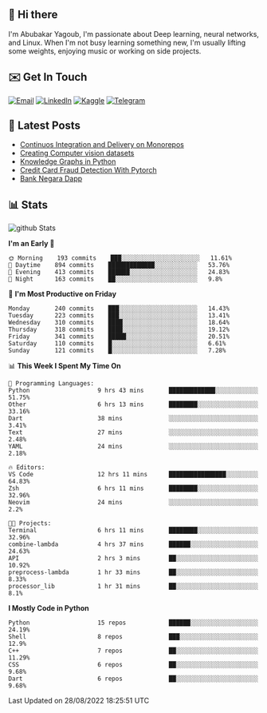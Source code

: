 ## 👋 Hi there

I'm Abubakar Yagoub, I'm passionate about Deep learning, neural networks, and
Linux. When I'm not busy learning something new, I'm usually lifting some
weights, enjoying music or working on side projects.

## ✉️ Get In Touch

[![Email](https://img.shields.io/badge/Email-f1f1f1?style=for-the-badge&logo=gmail&logoColor=0f111a)](mailto:git@blacksuan19.dev)
[![LinkedIn](https://img.shields.io/badge/LinkedIn-0077B5?style=for-the-badge&logo=linkedin&logoColor=white)](https://www.linkedin.com/in/blacksuan19/)
[![Kaggle](https://img.shields.io/badge/Kaggle-5acfff?style=for-the-badge&logo=kaggle&logoColor=white)](http://kaggle.com/abubakaryagob/)
[![Telegram](https://img.shields.io/badge/Telegram-2CA5E0?style=for-the-badge&logo=telegram&logoColor=white)](https://t.me/blacksuan19)

## 📩 Latest Posts

<!-- BLOG-POST-LIST:START -->
- [Continuos Integration and Delivery on Monorepos](http://blacksuan19.dev/blog/github-actions-monorepos/)
- [Creating Computer vision datasets](http://blacksuan19.dev/blog/creating-datasets/)
- [Knowledge Graphs in Python](http://blacksuan19.dev/projects/Knowledge_Graphs/)
- [Credit Card Fraud Detection With Pytorch](http://blacksuan19.dev/projects/credit-card-fraud-detection-with-pytorch/)
- [Bank Negara Dapp](http://blacksuan19.dev/projects/bank-negara/)
<!-- BLOG-POST-LIST:END -->

## 📊 Stats

![github Stats](https://github-readme-stats.vercel.app/api?username=blacksuan19&theme=github_dark&show_icons=true&count_private=true&custom_title=Github%20Stats&hide_border=true)

<!--START_SECTION:waka-->
**I'm an Early 🐤** 

```text
🌞 Morning    193 commits    ███░░░░░░░░░░░░░░░░░░░░░░   11.61% 
🌆 Daytime    894 commits    █████████████░░░░░░░░░░░░   53.76% 
🌃 Evening    413 commits    ██████░░░░░░░░░░░░░░░░░░░   24.83% 
🌙 Night      163 commits    ██░░░░░░░░░░░░░░░░░░░░░░░   9.8%

```
📅 **I'm Most Productive on Friday** 

```text
Monday       240 commits    ███░░░░░░░░░░░░░░░░░░░░░░   14.43% 
Tuesday      223 commits    ███░░░░░░░░░░░░░░░░░░░░░░   13.41% 
Wednesday    310 commits    ████░░░░░░░░░░░░░░░░░░░░░   18.64% 
Thursday     318 commits    ████░░░░░░░░░░░░░░░░░░░░░   19.12% 
Friday       341 commits    █████░░░░░░░░░░░░░░░░░░░░   20.51% 
Saturday     110 commits    █░░░░░░░░░░░░░░░░░░░░░░░░   6.61% 
Sunday       121 commits    █░░░░░░░░░░░░░░░░░░░░░░░░   7.28%

```


📊 **This Week I Spent My Time On** 

```text
💬 Programming Languages: 
Python                   9 hrs 43 mins       █████████████░░░░░░░░░░░░   51.75% 
Other                    6 hrs 13 mins       ████████░░░░░░░░░░░░░░░░░   33.16% 
Dart                     38 mins             ░░░░░░░░░░░░░░░░░░░░░░░░░   3.41% 
Text                     27 mins             ░░░░░░░░░░░░░░░░░░░░░░░░░   2.48% 
YAML                     24 mins             ░░░░░░░░░░░░░░░░░░░░░░░░░   2.18%

🔥 Editors: 
VS Code                  12 hrs 11 mins      ████████████████░░░░░░░░░   64.83% 
Zsh                      6 hrs 11 mins       ████████░░░░░░░░░░░░░░░░░   32.96% 
Neovim                   24 mins             ░░░░░░░░░░░░░░░░░░░░░░░░░   2.2%

🐱‍💻 Projects: 
Terminal                 6 hrs 11 mins       ████████░░░░░░░░░░░░░░░░░   32.96% 
combine-lambda           4 hrs 37 mins       ██████░░░░░░░░░░░░░░░░░░░   24.63% 
API                      2 hrs 3 mins        ██░░░░░░░░░░░░░░░░░░░░░░░   10.92% 
preprocess-lambda        1 hr 33 mins        ██░░░░░░░░░░░░░░░░░░░░░░░   8.33% 
processor_lib            1 hr 31 mins        ██░░░░░░░░░░░░░░░░░░░░░░░   8.1%

```

**I Mostly Code in Python** 

```text
Python                   15 repos            ██████░░░░░░░░░░░░░░░░░░░   24.19% 
Shell                    8 repos             ███░░░░░░░░░░░░░░░░░░░░░░   12.9% 
C++                      7 repos             ██░░░░░░░░░░░░░░░░░░░░░░░   11.29% 
CSS                      6 repos             ██░░░░░░░░░░░░░░░░░░░░░░░   9.68% 
Dart                     6 repos             ██░░░░░░░░░░░░░░░░░░░░░░░   9.68%

```



 Last Updated on 28/08/2022 18:25:51 UTC
<!--END_SECTION:waka-->
